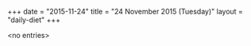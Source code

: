 +++
date = "2015-11-24"
title = "24 November 2015 (Tuesday)"
layout = "daily-diet"
+++


\<no entries\>
